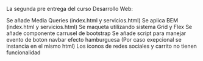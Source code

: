 La segunda pre entrega del curso Desarrollo Web:

Se añade Media Queries (index.html y servicios.html)
Se aplica BEM (index.html y servicios.html)
Se maqueta utilizando sistema Grid y Flex
Se añade componente carrusel de bootstrap
Se añade script para manejar evento de boton navbar efecto hamburguesa (Por caso exepcional se instancia en el mismo html)
Los iconos de redes sociales y carrito no tienen funcionalidad
